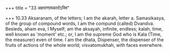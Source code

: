 +++
title = "33 अक्षराणामकारोऽस्मि"

+++
10.33 Aksaranam, of the letters; I am the akarah, letter a. Samasikasya,
of the group of compound words, I am the compund (called) Dvandva.
Besieds, aham eva, I Myself; am the aksayah, infinite, endless; kalah,
time, well known as 'moment' etc.; or, I am the supreme God who is Kala
(Time, the measurer) even of time. I am the dhata, Dispenser, the
dispenser of the fruits of actions of the whole world; visvatomukhah,
with faces everwhere.
